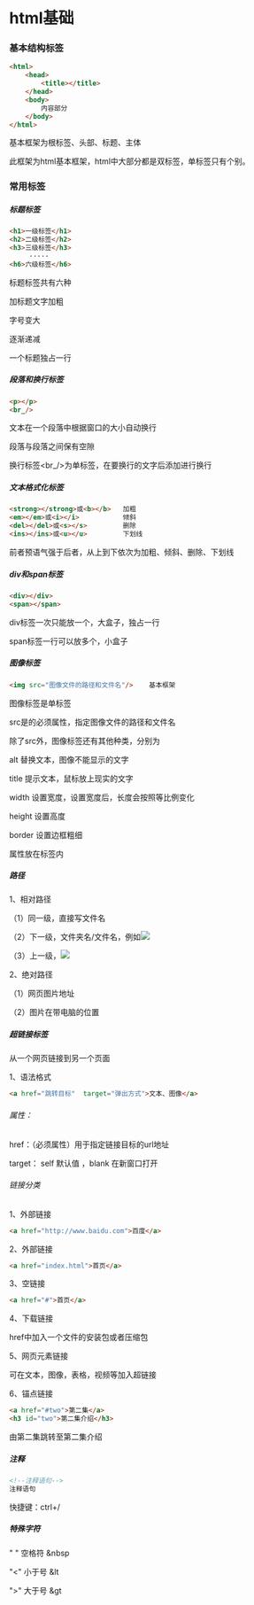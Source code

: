 # html基础

### 基本结构标签

```html
<html>
    <head>
        <title></title>
    </head>
    <body>
        内容部分
    </body>
</html>
```

基本框架为根标签、头部、标题、主体

此框架为html基本框架，html中大部分都是双标签，单标签只有个别。

### 常用标签

##### 标题标签

```html
<h1>一级标签</h1>
<h2>二级标签</h2>
<h3>三级标签</h3>
     ·····
<h6>六级标签</h6>
```

标题标签共有六种

加标题文字加粗

字号变大

逐渐递减

一个标题独占一行

##### 段落和换行标签

```html
<p></p>
<br_/>
```

文本在一个段落中根据窗口的大小自动换行

段落与段落之间保有空隙

换行标签<br_/>为单标签，在要换行的文字后添加进行换行

##### 文本格式化标签

```html
<strong></strong>或<b></b> 	加粗
<em></em>或<i></i>        	倾斜
<del></del>或<s></s>			删除
<ins></ins>或<u></u>			下划线
```

前者预语气强于后者，从上到下依次为加粗、倾斜、删除、下划线

##### div和span标签

```html
<div></div>
<span></span>
```

div标签一次只能放一个，大盒子，独占一行

span标签一行可以放多个，小盒子

##### 图像标签

```html
<img src="图像文件的路径和文件名"/>    基本框架
```

图像标签是单标签

src是<img>的必须属性，指定图像文件的路径和文件名

除了src外，图像标签还有其他种类，分别为

alt			替换文本，图像不能显示的文字

title	 	提示文本，鼠标放上现实的文字

width  	设置宽度，设置宽度后，长度会按照等比例变化

height 	设置高度

border	设置边框粗细

属性放在<img>标签内

##### 路径

1、相对路径

（1）同一级，直接写文件名

（2）下一级，文件夹名/文件名，例如<img src="images/img.jpg"/>

（3）上一级，<img src="../img.jpg"/>

2、绝对路径

（1）网页图片地址

（2）图片在带电脑的位置

##### 超链接标签

从一个网页链接到另一个页面

1、语法格式

```html
<a href="跳转目标"	target="弹出方式">文本、图像</a>  
```

###### 属性：

href：（必须属性）用于指定链接目标的url地址

target： self  默认值	，blank  在新窗口打开

###### 链接分类

1、外部链接

```html
<a href="http://www.baidu.com">百度</a>
```

2、外部链接

```html
<a href="index.html">首页</a>
```

3、空链接

```html
<a href="#">首页</a>
```

4、下载链接

   href中加入一个文件的安装包或者压缩包

5、网页元素链接

   可在文本，图像，表格，视频等加入超链接

6、锚点链接

```html
<a href="#two">第二集</a>
<h3 id="two">第二集介绍</h3>
```

由第二集跳转至第二集介绍

##### 注释

```html
<!--注释语句-->
注释语句
```

快捷键：ctrl+/

##### 特殊字符

"  "			空格符		&nbsp

"<"			小于号		&lt

">"			大于号		&gt
